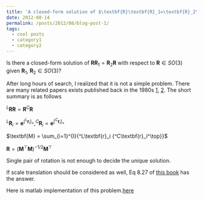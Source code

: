 ```yaml
---
title: 'A closed-form solution of $\textbf{R}\textbf{R}_1=\textbf{R}_2\textbf{R}$ w.r.t $\textbf{R}$'
date: 2012-08-14
permalink: /posts/2012/08/blog-post-1/
tags:
  - cool posts
  - category1
  - category2
---
```

Is there a closed-form solution of $\textbf{R}\textbf{R}_1=\textbf{R}_2\textbf{R}$ with respect to $\textbf{R}\in SO(3)$ given $\textbf{R}_1$, $\textbf{R}_2 \in SO(3)$?

After long hours of search, I realized that it is not a simple problem. There are many related papers exists published back in the 1980s [1][1], [2][2]. The short summary is as follows



$^L\textbf{R} \textbf{R}=\textbf{R} ^C\textbf{R}$

$^L\textbf{R}_{i}=\boldsymbol{e}^{[^L\textbf{r}_i]_\times}
, ^C\textbf{R}_i=\boldsymbol{e}^{[^C\textbf{r}_i]_\times}$

$\textbf{M} = \sum_{i=1}^{I}{^L\textbf{r}_i {^C\textbf{r}_i^\top}}$

$\textbf{R} = (\textbf{M}^\top\textbf{M})^{-1/2}\textbf{M}^\top$

Single pair of rotation is not enough to decide the unique solution.

If scale translation should be considered as well, Eq 8.27 of [this book][4] has the answer.

Here is matlab implementation of this problem.[here][5]


  [1]: https://arxiv.org/pdf/1706.03498.pdf
  [2]: http://ieeexplore.ieee.org/stamp/stamp.jsp?arnumber=326576
  [3]: https://math.stackexchange.com/questions/206623/solution-to-ax-xb-for-3-times3-rotation-matrices
  [4]: https://link.springer.com/book/10.1007%2F978-3-662-04567-1
  [5]: https://github.com/RobotMa/axxb_calibration

